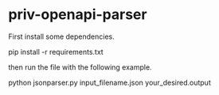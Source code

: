 # priv-openapi-parser


First install some dependencies.

pip install -r requirements.txt

then run the file with the following example.

python jsonparser.py  input_filename.json  your_desired.output


